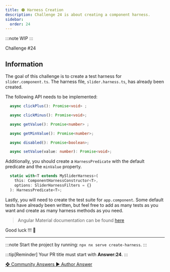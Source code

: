 ```yaml
---
title: 🟠 Harness Creation
description: Challenge 24 is about creating a component harness.
sidebar:
  order: 24
---
```


:::note
WIP
:::

<div class="chip">Challenge #24</div>

## Information

The goal of this challenge is to create a test harness for `slider.component.ts`. The harness file, `slider.harness.ts`, has already been created.

The following API needs to be implemented:

```ts
  async clickPlus(): Promise<void> ;

  async clickMinus(): Promise<void>;

  async getValue(): Promise<number> ;

  async getMinValue(): Promise<number>;

  async disabled(): Promise<boolean>;

  async setValue(value: number): Promise<void>;
```

Additionally, you should create a `HarnessPredicate` with the default predicate and the `minValue` property.

```ts
  static with<T extends MySliderHarness>(
    this: ComponentHarnessConstructor<T>,
    options: SliderHarnessFilters = {}
  ): HarnessPredicate<T>;
```

Lastly, you will need to create the test suite for `app.component`. Some default tests have already been written, but feel free to add as many tests as you want and create as many harness methods as you need.

> Angular Material documentation can be found [here](https://material.angular.io/cdk/test-harnesses/overview)

Good luck !!! 💪

---

:::note
Start the project by running: `npx nx serve create-harness`.
:::

:::tip[Reminder]
Your PR title must start with <b>Answer:24</b>.
:::

<div class="article-footer">
  <a
    href="https://github.com/tomalaforge/angular-challenges/pulls?q=label%3A24+label%3Aanswer"
    alt="Harness Creation community solutions">
    ❖ Community Answers
  </a>
  <a
    href='https://github.com/tomalaforge/angular-challenges/pulls?q=label%3A24+label%3A'
    alt="Harness Creation solution author">
    ▶︎ Author Answer
  </a>
  </div>
